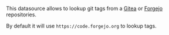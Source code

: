 This datasource allows to lookup git tags from a [Gitea](https://about.gitea.com/) or [Forgejo](https://forgejo.org/) repositories.

By default it will use `https://code.forgejo.org` to lookup tags.
